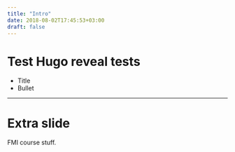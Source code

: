 ```yaml
---
title: "Intro"
date: 2018-08-02T17:45:53+03:00
draft: false
---
```


# Test Hugo reveal tests

- Title
- Bullet

---

# Extra slide

FMI course stuff.


